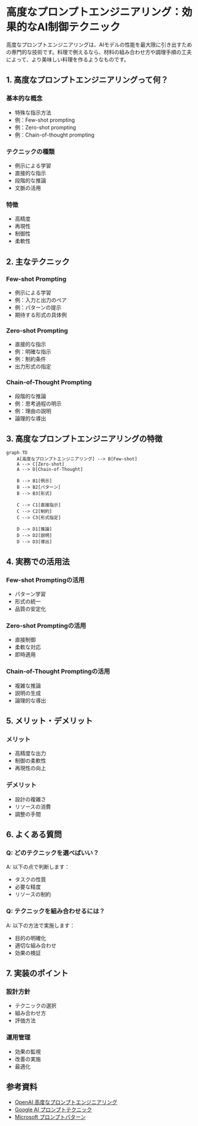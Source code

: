 # 高度なプロンプトエンジニアリング：効果的なAI制御テクニック

高度なプロンプトエンジニアリングは、AIモデルの性能を最大限に引き出すための専門的な技術です。料理で例えるなら、材料の組み合わせ方や調理手順の工夫によって、より美味しい料理を作るようなものです。

## 1. 高度なプロンプトエンジニアリングって何？

### 基本的な概念
- 特殊な指示方法
- 例：Few-shot prompting
- 例：Zero-shot prompting
- 例：Chain-of-thought prompting

### テクニックの種類
- 例示による学習
- 直接的な指示
- 段階的な推論
- 文脈の活用

### 特徴
- 高精度
- 再現性
- 制御性
- 柔軟性

## 2. 主なテクニック

### Few-shot Prompting
- 例示による学習
- 例：入力と出力のペア
- 例：パターンの提示
- 期待する形式の具体例

### Zero-shot Prompting
- 直接的な指示
- 例：明確な指示
- 例：制約条件
- 出力形式の指定

### Chain-of-Thought Prompting
- 段階的な推論
- 例：思考過程の明示
- 例：理由の説明
- 論理的な導出

## 3. 高度なプロンプトエンジニアリングの特徴

```mermaid
graph TD
    A[高度なプロンプトエンジニアリング] --> B[Few-shot]
    A --> C[Zero-shot]
    A --> D[Chain-of-Thought]
    
    B --> B1[例示]
    B --> B2[パターン]
    B --> B3[形式]
    
    C --> C1[直接指示]
    C --> C2[制約]
    C --> C3[形式指定]
    
    D --> D1[推論]
    D --> D2[説明]
    D --> D3[導出]
```

## 4. 実務での活用法

### Few-shot Promptingの活用
- パターン学習
- 形式の統一
- 品質の安定化

### Zero-shot Promptingの活用
- 直接制御
- 柔軟な対応
- 即時適用

### Chain-of-Thought Promptingの活用
- 複雑な推論
- 説明の生成
- 論理的な導出

## 5. メリット・デメリット

### メリット
- 高精度な出力
- 制御の柔軟性
- 再現性の向上

### デメリット
- 設計の複雑さ
- リソースの消費
- 調整の手間

## 6. よくある質問

### Q: どのテクニックを選べばいい？
A: 以下の点で判断します：
- タスクの性質
- 必要な精度
- リソースの制約

### Q: テクニックを組み合わせるには？
A: 以下の方法で実施します：
- 目的の明確化
- 適切な組み合わせ
- 効果の検証

## 7. 実装のポイント

### 設計方針
- テクニックの選択
- 組み合わせ方
- 評価方法

### 運用管理
- 効果の監視
- 改善の実施
- 最適化

## 参考資料

- [OpenAI 高度なプロンプトエンジニアリング](https://platform.openai.com/docs/guides/prompt-engineering)
- [Google AI プロンプトテクニック](https://ai.google/research/)
- [Microsoft プロンプトパターン](https://www.microsoft.com/ja-jp/ai/prompt-engineering) 
